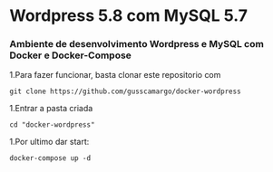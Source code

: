 # Wordpress 5.8 com MySQL 5.7
### Ambiente de desenvolvimento Wordpress e MySQL com Docker e Docker-Compose

1.Para fazer funcionar, basta clonar este repositorio com
```
git clone https://github.com/gusscamargo/docker-wordpress
```
1.Entrar a pasta criada
```
cd "docker-wordpress"
```
1.Por ultimo dar start:
```
docker-compose up -d
```
